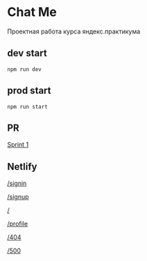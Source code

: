 
# Chat Me

Проектная работа курса яндекс.практикума

## dev start
`npm run dev`

## prod start
`npm run start`

## PR
[Sprint 1]()

## Netlify

[/signin](https://sprint-1--yp-chat-me.netlify.app/signin)

[/signup](https://sprint-1--yp-chat-me.netlify.app/signup)

[/](https://sprint-1--yp-chat-me.netlify.app/)

[/profile](https://sprint-1--yp-chat-me.netlify.app/profile)

[/404](https://sprint-1--yp-chat-me.netlify.app/404)

[/500](https://sprint-1--yp-chat-me.netlify.app/500)
